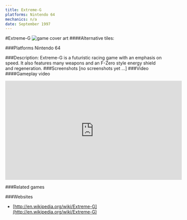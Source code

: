 ```yaml
---
title: Extreme-G
platforms: Nintendo 64
mechanics: n/a
date: September 1997
---
```

#Extreme-G
![game cover art](//images.igdb.com/igdb/image/upload/t_cover_big/qfxarza3turtmviqwuev.jpg "Logo Title Text 1")
####Alternative tiles:

###Platforms
Nintendo 64

###Description:
Extreme-G is a futuristic racing game with an emphasis on speed. It also features many weapons and an F-Zero style energy shield and regeneration.
###Screenshots
[no screenshots yet ...]
###Video
####Gameplay video

<iframe width="560" height="315" src="https://www.youtube.com/embed/zGgA9XgToO4" frameborder="0" allowfullscreen></iframe>

###Related games

###Websites
* [http://en.wikipedia.org/wiki/Extreme-G](http://en.wikipedia.org/wiki/Extreme-G)
